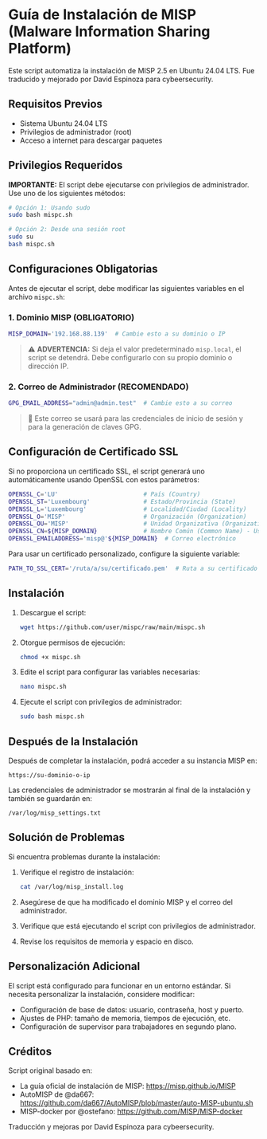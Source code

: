 # Guía de Instalación de MISP (Malware Information Sharing Platform)

Este script automatiza la instalación de MISP 2.5 en Ubuntu 24.04 LTS. Fue traducido y mejorado por David Espinoza para cybeersecurity.

## Requisitos Previos

- Sistema Ubuntu 24.04 LTS
- Privilegios de administrador (root)
- Acceso a internet para descargar paquetes

## Privilegios Requeridos

**IMPORTANTE:** El script debe ejecutarse con privilegios de administrador. Use uno de los siguientes métodos:

```bash
# Opción 1: Usando sudo
sudo bash mispc.sh

# Opción 2: Desde una sesión root
sudo su
bash mispc.sh
```

## Configuraciones Obligatorias

Antes de ejecutar el script, debe modificar las siguientes variables en el archivo `mispc.sh`:

### 1. Dominio MISP (OBLIGATORIO)

```bash
MISP_DOMAIN='192.168.88.139'  # Cambie esto a su dominio o IP
```

> ⚠️ **ADVERTENCIA:** Si deja el valor predeterminado `misp.local`, el script se detendrá. Debe configurarlo con su propio dominio o dirección IP.

### 2. Correo de Administrador (RECOMENDADO)

```bash
GPG_EMAIL_ADDRESS="admin@admin.test"  # Cambie esto a su correo
```

> 📧 Este correo se usará para las credenciales de inicio de sesión y para la generación de claves GPG.

## Configuración de Certificado SSL

Si no proporciona un certificado SSL, el script generará uno automáticamente usando OpenSSL con estos parámetros:

```bash
OPENSSL_C='LU'                        # País (Country)
OPENSSL_ST='Luxembourg'               # Estado/Provincia (State)
OPENSSL_L='Luxembourg'                # Localidad/Ciudad (Locality)
OPENSSL_O='MISP'                      # Organización (Organization)
OPENSSL_OU='MISP'                     # Unidad Organizativa (Organizational Unit)
OPENSSL_CN=${MISP_DOMAIN}             # Nombre Común (Common Name) - Usa el valor de MISP_DOMAIN
OPENSSL_EMAILADDRESS='misp@'${MISP_DOMAIN}  # Correo electrónico
```

Para usar un certificado personalizado, configure la siguiente variable:

```bash
PATH_TO_SSL_CERT='/ruta/a/su/certificado.pem'  # Ruta a su certificado SSL
```

## Instalación

1. Descargue el script:
   ```bash
   wget https://github.com/user/mispc/raw/main/mispc.sh
   ```

2. Otorgue permisos de ejecución:
   ```bash
   chmod +x mispc.sh
   ```

3. Edite el script para configurar las variables necesarias:
   ```bash
   nano mispc.sh
   ```

4. Ejecute el script con privilegios de administrador:
   ```bash
   sudo bash mispc.sh
   ```

## Después de la Instalación

Después de completar la instalación, podrá acceder a su instancia MISP en:
```
https://su-dominio-o-ip
```

Las credenciales de administrador se mostrarán al final de la instalación y también se guardarán en:
```
/var/log/misp_settings.txt
```

## Solución de Problemas

Si encuentra problemas durante la instalación:

1. Verifique el registro de instalación:
   ```bash
   cat /var/log/misp_install.log
   ```

2. Asegúrese de que ha modificado el dominio MISP y el correo del administrador.

3. Verifique que está ejecutando el script con privilegios de administrador.

4. Revise los requisitos de memoria y espacio en disco.

## Personalización Adicional

El script está configurado para funcionar en un entorno estándar. Si necesita personalizar la instalación, considere modificar:

- Configuración de base de datos: usuario, contraseña, host y puerto.
- Ajustes de PHP: tamaño de memoria, tiempos de ejecución, etc.
- Configuración de supervisor para trabajadores en segundo plano.

## Créditos

Script original basado en:
- La guía oficial de instalación de MISP: https://misp.github.io/MISP
- AutoMISP de @da667: https://github.com/da667/AutoMISP/blob/master/auto-MISP-ubuntu.sh
- MISP-docker por @ostefano: https://github.com/MISP/MISP-docker

Traducción y mejoras por David Espinoza para cybeersecurity.
